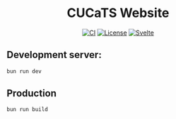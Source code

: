 <div align="center">

# CUCaTS Website

[![CI](https://img.shields.io/github/actions/workflow/status/cucats/website/ci.yml?style=for-the-badge&logo=github&label=CI%2FCD)](https://github.com/cucats/website/actions)
[![License](https://img.shields.io/badge/license-MIT-blue.svg?style=for-the-badge)](LICENSE)
[![Svelte](https://img.shields.io/badge/Svelte-4A4A55?style=for-the-badge&logo=svelte&logoColor=FF3E00)](https://svelte.dev/)

</div>

## Development server:

```bash
bun run dev
```

## Production

```bash
bun run build
```
